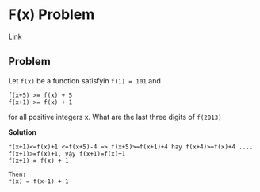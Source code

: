# F(x) Problem <!-- omit in toc -->

[Link](https://www.facebook.com/vietnamesecplusplus/photos/a.151010888414315/227676990747704/)

## Problem
Let `f(x)` be a function satisfyin `f(1) = 101` and
```
f(x+5) >= f(x) + 5
f(x+1) >= f(x) + 1
```
for all positive integers x. What are the last three digits of `f(2013)`


**Solution**  
```
f(x+1)<=f(x)+1 <=f(x+5)-4 => f(x+5)>=f(x+1)+4 hay f(x+4)>=f(x)+4 .... f(x+1)>=f(x)+1, vậy f(x+1)=f(x)+1  
f(x+1) = f(x) + 1

Then:
f(x) = f(x-1) + 1
```